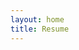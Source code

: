 ```yaml
---
layout: home
title: Resume
---
```

<object data="images/Resume_v3.pdf" width="100%" height="1000" type='application/pdf'/>